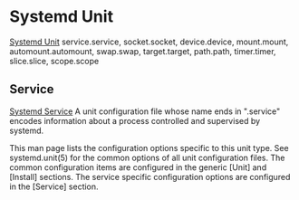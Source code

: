 ---
---

# Systemd Unit
[Systemd Unit](https://www.freedesktop.org/software/systemd/man/systemd.unit.html)
service.service, socket.socket, device.device, mount.mount, automount.automount, swap.swap, target.target, path.path, timer.timer, slice.slice, scope.scope


## Service
[Systemd Service](https://www.freedesktop.org/software/systemd/man/systemd.service.html)
A unit configuration file whose name ends in ".service" encodes information about a process controlled and supervised by systemd.

This man page lists the configuration options specific to this unit type. See systemd.unit(5) for the common options of all unit configuration files. The common configuration items are configured in the generic [Unit] and [Install] sections. The service specific configuration options are configured in the [Service] section.
